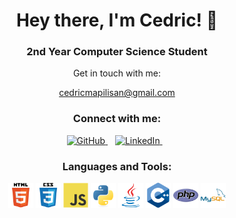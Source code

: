 <!-- Introduction Section -->
<h1 align="center">Hey there, I'm Cedric! 👋</h1>
<h3 align="center">2nd Year Computer Science Student</h3>

<!-- Contact Section -->
<p align="center">Get in touch with me:</p>
<p align="center"><a href="mailto:cedricmapilisan@gmail.com">cedricmapilisan@gmail.com</a></p>

<!-- Connect Section -->
<h3 align="center">Connect with me:</h3>
<p align="center">
  <!-- GitHub -->
  <a href="https://github.com/cedricjamesm" target="_blank">
    <img src="https://img.shields.io/badge/-GitHub-181717?style=flat-square&logo=github&logoColor=white" alt="GitHub">
  </a>&nbsp;&nbsp;
  <!-- LinkedIn -->
  <a href="www.linkedin.com/in/cedric-mapilisan-40b186269" target="_blank">
    <img src="https://img.shields.io/badge/-LinkedIn-0077B5?style=flat-square&logo=linkedin&logoColor=white" alt="LinkedIn">
  </a>&nbsp;&nbsp;
</p>

<!-- Languages and Tools Section -->
<h3 align="center">Languages and Tools:</h3>
<p align="center">
  <!-- HTML5 -->
  <img src="https://raw.githubusercontent.com/devicons/devicon/master/icons/html5/html5-original-wordmark.svg" alt="HTML5" width="40" height="40"/>
  <!-- CSS3 -->
  <img src="https://raw.githubusercontent.com/devicons/devicon/master/icons/css3/css3-original-wordmark.svg" alt="CSS3" width="40" height="40"/>
  <!-- JavaScript -->
  <img src="https://raw.githubusercontent.com/devicons/devicon/master/icons/javascript/javascript-original.svg" alt="JavaScript" width="40" height="40"/>
  <!-- Python -->
  <img src="https://raw.githubusercontent.com/devicons/devicon/master/icons/python/python-original.svg" alt="Python" width="40" height="40"/>
  <!-- Java -->
  <img src="https://raw.githubusercontent.com/devicons/devicon/master/icons/java/java-original.svg" alt="Java" width="40" height="40"/>
  <!-- C++ -->
  <img src="https://raw.githubusercontent.com/devicons/devicon/master/icons/cplusplus/cplusplus-original.svg" alt="C++" width="40" height="40"/>
  <!-- PHP -->
  <img src="https://raw.githubusercontent.com/devicons/devicon/master/icons/php/php-original.svg" alt="PHP" width="40" height="40"/>
  <!-- MySQL -->
  <img src="https://raw.githubusercontent.com/devicons/devicon/master/icons/mysql/mysql-original-wordmark.svg" alt="MySQL" width="40" height="40"/>
</p>
